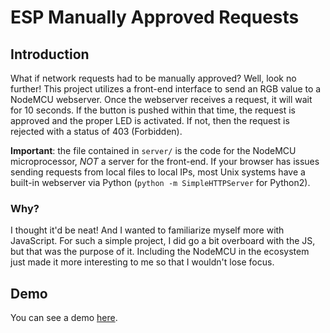 # ESP Manually Approved Requests

## Introduction

What if network requests had to be manually approved? Well, look no further! This project utilizes a front-end interface to send an RGB value to a NodeMCU webserver. Once the webserver receives a request, it will wait for 10 seconds. If the button is pushed within that time, the request is approved and the proper LED is activated. If not, then the request is rejected with a status of 403 (Forbidden).

__Important__: the file contained in `server/` is the code for the NodeMCU microprocessor, _NOT_ a server for the front-end. If your browser has issues sending requests from local files to local IPs, most Unix systems have a built-in webserver via Python (`python -m SimpleHTTPServer` for Python2).


### Why?

I thought it'd be neat! And I wanted to familiarize myself more with JavaScript. For such a simple project, I did go a bit overboard with the JS, but that was the purpose of it. Including the NodeMCU in the ecosystem just made it more interesting to me so that I wouldn't lose focus.

## Demo

You can see a demo [here](https://www.youtube.com/watch?v=ivKMvHVHMCA).
